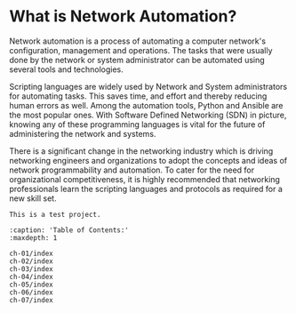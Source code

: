 # What is Network Automation?

Network automation is a process of automating a computer network's configuration, management and operations. The tasks that were usually done by the network or system administrator can be automated using several tools and technologies.

Scripting languages are widely used by Network and System administrators for automating tasks. This saves time, and effort and thereby reducing human errors as well. Among the automation tools, Python and Ansible are the most popular ones. With Software Defined Networking (SDN) in picture, knowing any of these programming languages is vital for the future of administering the network and systems.

There is a significant change in the networking industry which is driving networking engineers and organizations to adopt the concepts and ideas of network programmability and automation. To cater for the need for organizational competitiveness, it is highly recommended that networking professionals learn the scripting languages and protocols as required for a new skill set.

```{warning}
This is a test project.
```

```{toctree}
:caption: 'Table of Contents:'
:maxdepth: 1

ch-01/index
ch-02/index
ch-03/index
ch-04/index
ch-05/index
ch-06/index
ch-07/index
```
